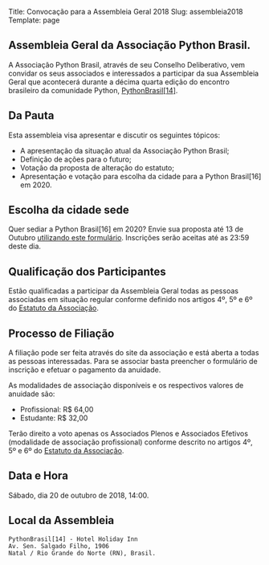 Title: Convocação para a Assembleia Geral 2018
Slug: assembleia2018
Template: page

## Assembleia Geral da Associação Python Brasil.

A Associação Python Brasil, através de seu Conselho Deliberativo, vem convidar os seus associados e interessados a participar da sua Assembleia Geral que acontecerá durante a décima quarta edição do encontro brasileiro da comunidade Python, [PythonBrasil[14]](https://2018.pythonbrasil.org.br/).

## Da Pauta

Esta assembleia visa apresentar e discutir os seguintes tópicos:
- A apresentação da situação atual da Associação Python Brasil;
- Definição de ações para o futuro;
- Votação da proposta de alteração do estatuto;
- Apresentação e votação para escolha da cidade para a Python Brasil[16] em 2020.

## Escolha da cidade sede

Quer sediar a Python Brasil[16] em 2020? Envie sua proposta até 13 de Outubro [utilizando este formulário](https://goo.gl/forms/5y4oKYVtHuJjFB4N2). Inscrições serão aceitas até as 23:59 deste dia.

## Qualificação dos Participantes

Estão qualificadas a participar da Assembleia Geral todas as pessoas associadas em situação regular conforme definido nos artigos 4º, 5º e 6º do [Estatuto da Associação](https://python.org.br/estatuto/).

## Processo de Filiação

A filiação pode ser feita através do site da associação e está aberta a todas as pessoas interessadas. Para se associar basta preencher o formulário de inscrição e efetuar o pagamento da anuidade.

As modalidades de associação disponíveis e os respectivos valores de anuidade são:

- Profissional: R$ 64,00
- Estudante: R$ 32,00

Terão direito a voto apenas os Associados Plenos e Associados Efetivos (modalidade de associação profissional) conforme descrito no artigos 4º, 5º e 6º do [Estatuto da Associação](https://python.org.br/estatuto/).

## Data e Hora

Sábado, dia 20 de outubro de 2018, 14:00.

## Local da Assembleia

```
PythonBrasil[14] - Hotel Holiday Inn
Av. Sen. Salgado Filho, 1906
Natal / Rio Grande do Norte (RN), Brasil.
```
